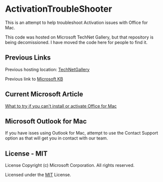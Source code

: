 # ActivationTroubleShooter
This is an attempt to help troubleshoot Activation issues with Office for Mac.

This code was hosted on Microsoft TechNet Gallery, but that repository is being decomissioned. I have moved the code here for people to find it.  

## Previous Links

Previous hosting location: [TechNetGallery](https://gallery.technet.microsoft.com/scriptcenter/Automation-of-the-Steps-in-bd36f4c0)

Previous link to [Microsoft KB](https://support.microsoft.com/kb/3025946)

## Current Microsoft Article

[What to try if you can't install or activate Office for Mac](https://support.microsoft.com/en-us/office/what-to-try-if-you-can-t-install-or-activate-office-for-mac-5efba2b4-b1e6-4e5f-bf3c-6ab945d03dea?ui=en-us&rs=en-us&ad=us)

## Microsoft Outlook for Mac

If you have isses using Outlook for Mac, attempt to use the Contact Support option as that will get you in contact with our team.  

## License - MIT

License
Copyright (c) Microsoft Corporation. All rights reserved.

Licensed under the [MIT](LICENSE) License.